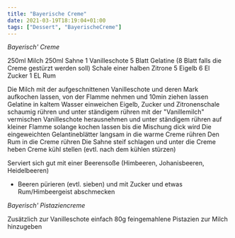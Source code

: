 ```yaml
---
title: "Bayerische Creme"
date: 2021-03-19T18:19:04+01:00
tags: ["Dessert", "BayerischeCreme"]
---
```


*Bayerisch' Creme*

250ml Milch
250ml Sahne
1 Vanilleschote
5 Blatt Gelatine (8 Blatt falls die Creme gestürzt werden soll)
Schale einer halben Zitrone
5 Eigelb
6 El Zucker
1 EL Rum

Die Milch mit der aufgeschnittenen Vanilleschote und deren Mark aufkochen lassen, von der Flamme nehmen und 10min ziehen lassen
Gelatine in kaltem Wasser einweichen
Eigelb, Zucker und Zitronenschale schaumig rühren und unter ständigem rühren mit der "Vanillemilch" vermischen
Vanilleschote herausnehmen und unter ständigem rühren auf kleiner Flamme solange kochen lassen bis die Mischung dick wird
Die eingeweichten Gelantineblätter langsam in die warme Creme rühren
Den Rum in die Creme rühren
Die Sahne steif schlagen und unter die Creme heben
Creme kühl stellen (evtl. nach dem kühlen stürzen)

Serviert sich gut mit einer Beerensoße (Himbeeren, Johanisbeeren, Heidelbeeren) 
- Beeren pürieren (evtl. sieben) und mit Zucker und etwas Rum/Himbeergeist abschmecken


*Bayerisch' Pistaziencreme*

Zusätzlich zur Vanilleschote einfach 80g feingemahlene Pistazien zur Milch hinzugeben
